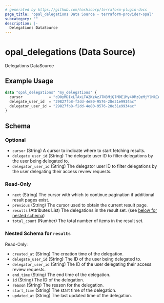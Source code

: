 ```yaml
---
# generated by https://github.com/hashicorp/terraform-plugin-docs
page_title: "opal_delegations Data Source - terraform-provider-opal"
subcategory: ""
description: |-
  Delegations DataSource
---
```


# opal_delegations (Data Source)

Delegations DataSource

## Example Usage

```terraform
data "opal_delegations" "my_delegations" {
  cursor            = "cD0yMDIxLTAxLTA2KzAzJTNBMjQlM0E1My40MzQzMjYlMkIwMCUzQTAw"
  delegate_user_id  = "29827fb8-f2dd-4e80-9576-28e31e9934ac"
  delegator_user_id = "29827fb8-f2dd-4e80-9576-28e31e9934ac"
}
```

<!-- schema generated by tfplugindocs -->
## Schema

### Optional

- `cursor` (String) A cursor to indicate where to start fetching results.
- `delegate_user_id` (String) The delegate user ID to filter delegations by the user being delegated to.
- `delegator_user_id` (String) The delegator user ID to filter delegations by the user delegating their access review requests.

### Read-Only

- `next` (String) The cursor with which to continue pagination if additional result pages exist.
- `previous` (String) The cursor used to obtain the current result page.
- `results` (Attributes List) The delegations in the result set. (see [below for nested schema](#nestedatt--results))
- `total_count` (Number) The total number of items in the result set.

<a id="nestedatt--results"></a>
### Nested Schema for `results`

Read-Only:

- `created_at` (String) The creation time of the delegation.
- `delegate_user_id` (String) The ID of the user being delegated to.
- `delegator_user_id` (String) The ID of the user delegating their access review requests.
- `end_time` (String) The end time of the delegation.
- `id` (String) The ID of the delegation.
- `reason` (String) The reason for the delegation.
- `start_time` (String) The start time of the delegation.
- `updated_at` (String) The last updated time of the delegation.

